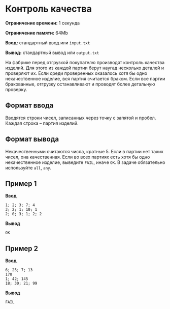 # Контроль качества

**Ограничение времени:** 1 секунда

**Ограничение памяти:** 64Mb

**Ввод:** стандартный ввод или `input.txt`

**Вывод:** стандартный вывод или `output.txt`

На фабрике перед отгрузкой покупателю производят контроль качества изделий. Для этого из каждой партии берут наугад несколько деталей и проверяют их. Если среди проверенных оказалось хотя бы одно некачественное изделие, вся партия считается браком. Если все партии бракованные, отгрузку останавливают и проводят более детальную проверку.

## Формат ввода

Вводятся строки чисел, записанных через точку с запятой и пробел. Каждая строка – партия изделий.

## Формат вывода

Некачественными считаются числа, кратные 5. Если в партии нет таких чисел, она качественная.
Если во всех партиях есть хотя бы одно некачественное изделие, выведите `FAIL`, иначе `OK`.
В задаче обязательно используйте `all`, `any`.

## Пример 1

**Ввод**
```
1; 2; 3; 7; 4
3; 2; 1; 10; 1
2; 0; 3; 1; 2; 2
```

**Вывод**
```
OK
```

## Пример 2

**Ввод**
```
6; 25; 7; 13
170
1; 42; 145
18; 30; 21; 99
```

**Вывод**
```
FAIL
```